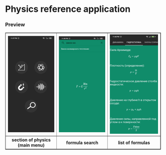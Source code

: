 # Physics reference application
<h3>Preview</h3>
<table border=1>
  <tr>
    <th><img src="1.jpg"></th>
    <th><img src="2.jpg"></th>
    <th><img src="3.jpg"></th>
  </tr>
  <tr>
    <th>section of physics (main menu)</th>
    <th>formula search</th>
    <th>list of formulas</th>
  </tr>
</table>
